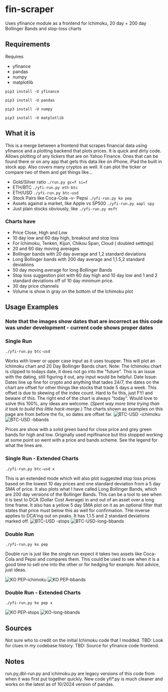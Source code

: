 # fin-scraper
Uses yfinance module as a frontend for Ichimoku, 20 day + 200 day Bollinger Bands and stop-loss charts
## Requirements
Requires
* yfinance
*  pandas
*  numpy
*  matplotlib

``` pip3 install -U yfinance ```

``` pip3 install -U pandas ```

``` pip3 install -U numpy ```

``` pip3 install -U matplotlib ```

## What it is
This is a merge between a frontend that scrapes financial data using yfinance and a plotting backend that plots prices. It is quick and dirty code. Allows plotting of any tickers that are on Yahoo Finance. Ones that can be found there or on any app that gets this data like on iPhone, iPad the built in stock app. Also covers many cryptos as well. It can plot the ticker or compare two of them and get things like...
* Gold/Silver ratio ``` ./run.py gc=f si=f ```
* ETH/BTC  ``` ./yfi-run.py eth-btc ```
* ETH/USD  ``` ./yfi-run.py btc-usd ```
* Stock Pairs like Coca-Cola -v- Pepsi  ``` ./yfi-run.py ko pep ```
* Assets against a market, like Apple vs SP500   ``` ./yfi-run.py aapl spy ```
* Just plain stocks obviously, like   ``` ./yfi-run.py msft ```

### Charts have
* Price Close, High and Low
* 10 day low and 60 day high, breakout and stop loss
* For Ichimoku, Tenken, Kijun, Chikou Span, Cloud ( doubled settings)
* 20 and 60 day moving averages
* Bollinger bands with 20 day average and 1,2 standard deviations
* Long Bollinger bands with 200 day average and 1,1.5,2 standard deviations
* 50 day moving average for long Bollinger Bands
* Stop loss suggestion plot with 60 day high and 10 day low and 1 and 2 standard deviations off of 10 day minimum price.
* 30 day price channels
* Volume is show in gray on the bottom of the Ichimoku plot

## Usage Examples
### Note that the images show dates that are incorrect as this code was under development - current code shows proper dates

### Single Run
``` ./yfi-run.py btc-usd ```

Works with lower or upper case input as it uses toupper.
This will plot an Ichimoku chart and 20 Day Bollinger Bands chart.
Note: The Ichimoku chart is clipped to todays date, it does not go into the "future". This is an issue with the dating, still figuring it out, any input would be helpful.
Date Issue: Dates line up fine for crypto and anything that tades 24/7, the dates on the chart are offset for other things like stocks that trade 5 days a week. This offset is due to skewing of the index count. Hard to fix this, just FYI and beware of this. The right end of the chart is always "today". Would love to solve this 100%, any ideas are welcome. (*Spent way more time trying than it took to build this little hack-merge.*) The charts shown as examples on this page are from before the fix, so dates are offset far.
![BTC-USD -ichimoku](https://user-images.githubusercontent.com/51176457/167054060-2dbf3fd5-4eab-43be-89b2-297b33915db3.png)
![BTC-USD -bbands](https://user-images.githubusercontent.com/51176457/167054055-9c11d156-4b74-47cb-ab9e-4aaec828f808.png)

Prices are show with a solid green band for close price and grey green bands for high and low. Originally used mplfinance but this stopped working at some point so went with a price and bands scheme. See the legend for what the lines are.

### Single Run - Extended Charts
``` ./yfi-run.py btc-usd x ```

This is an extended mode which will also plot suggested stop loss prices based on the lowest 10 day prices and one standard deviation from a 5 day SMA of price.
It also plots what I have called Long Bollinger Bands, which are 200 day versions of the Bollinger Bands. This can be a tool to see when it is best to DCA (Dollar Cost Average) in and out of an asset over a long time frame. It also has a yellow 5 day SMA plot on it as an optional filter that states that price must below this as well for confirmation. THe inverse applies to DCA'ing out on peaks. It has 1,1.5 and 2 standard deviations marked off.
![BTC-USD -stops](https://user-images.githubusercontent.com/51176457/167054061-d3ebb586-f205-4097-bb47-1795e2bef552.png)
![BTC-USD-long-bbands](https://user-images.githubusercontent.com/51176457/167054063-841918f2-4f0a-4563-841a-547c9e19fdfa.png)

### Double Run

``` ./yfi-run.py ko pep ```

Double run is just like the single run expect it takes two assets like Coca-Cola and Pepsi and compares them. This could be used to see when it is a good time to sell one into the other or for hedging for example. Not advice, just ideas.

![KO PEP-ichimoku](https://user-images.githubusercontent.com/51176457/167054066-b4336e87-5e58-4f3b-8d9a-d68f5b7ad650.png)
![KO PEP-bbands](https://user-images.githubusercontent.com/51176457/167054065-f28b6d5d-8b87-49f7-a2aa-00ef2fd2308f.png)

### Double Run - Extended Charts

``` ./yfi-run.py ko pep x ```

![KO PEP-stops](https://user-images.githubusercontent.com/51176457/167054069-ff34cc64-c423-42f3-a1f1-c74f7257d90c.png)
![KO-long-bbands](https://user-images.githubusercontent.com/51176457/167054070-3b8cd741-3dde-456a-8864-7410e3dfbcb8.png)

## Sources
Not sure who to credit on the initial Ichimoku code that I modded. TBD: Look for clues in my codebase history.
TBD: Source for yfinance code frontend.

## Notes
run.py,dbl-run.py and ichimoku.py are legacy versions of this code from when it was first put together quickly. New code yfi*.py is much cleaner and works on the latest as of 10/2024 version of pandas.
